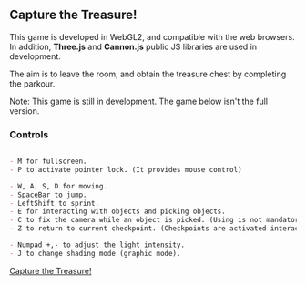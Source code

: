 ## Capture the Treasure!

This game is developed in WebGL2, and compatible with the web browsers. In addition, **Three.js** and **Cannon.js** public JS libraries are used in development.

The aim is to leave the room, and obtain the treasure chest by completing the parkour.

Note: This game is still in development. The game below isn't the full version.


### Controls
```markdown

- M for fullscreen.
- P to activate pointer lock. (It provides mouse control)

- W, A, S, D for moving.
- SpaceBar to jump.
- LeftShift to sprint.
- E for interacting with objects and picking objects.
- C to fix the camera while an object is picked. (Using is not mandatory). 
- Z to return to current checkpoint. (Checkpoints are activated interacting with levers.)

- Numpad +,- to adjust the light intensity.
- J to change shading mode (graphic mode).
```

<a href="https://umutsunal.github.io/webgl2-platformer/">Capture the Treasure!</a>

 

